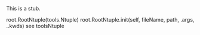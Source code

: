 This is a stub.

root.RootNtuple(tools.Ntuple)
root.RootNtuple.init(self, fileName, path, .args, ..kwds)
see toolsNtuple